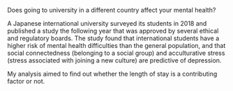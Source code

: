 Does going to university in a different country affect your mental health? 

A Japanese international university surveyed its students in 2018 and published a study the following year that was approved by several ethical and regulatory boards.
The study found that international students have a higher risk of mental health difficulties than the general population, and that social connectedness (belonging to a social group) and acculturative stress (stress associated with joining a new culture) are predictive of depression.

My analysis aimed to find out whether the length of stay is a contributing factor or not.
